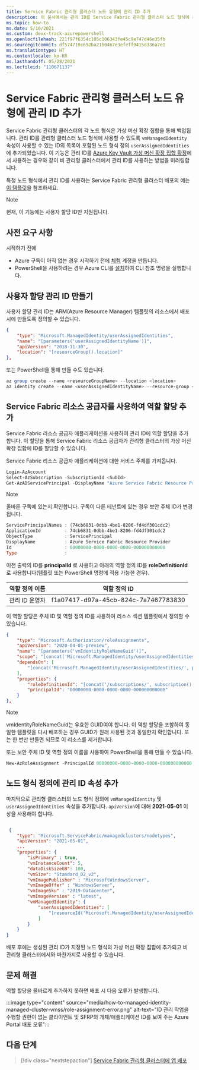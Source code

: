 ```yaml
---
title: Service Fabric 관리형 클러스터 노드 유형에 관리 ID 추가
description: 이 문서에서는 관리 ID를 Service Fabric 관리형 클러스터 노드 형식에 추가하는 방법을 보여 줍니다.
ms.topic: how-to
ms.date: 5/10/2021
ms.custom: devx-track-azurepowershell
ms.openlocfilehash: 221f97f6354c105c106343fe45c9e747d46e35fb
ms.sourcegitcommit: df574710c692ba21b0467e3efeff9415d336a7e1
ms.translationtype: HT
ms.contentlocale: ko-KR
ms.lasthandoff: 05/28/2021
ms.locfileid: "110671137"
---
```

# <a name="add-a-managed-identity-to-a-service-fabric-managed-cluster-node-type"></a>Service Fabric 관리형 클러스터 노드 유형에 관리 ID 추가

Service Fabric 관리형 클러스터의 각 노드 형식은 가상 머신 확장 집합을 통해 백업됩니다. 관리 ID를 관리형 클러스터 노드 형식에 사용할 수 있도록 `vmManagedIdentity` 속성이 사용할 수 있는 ID의 목록이 포함된 노드 형식 정의 `userAssignedIdentities`에 추가되었습니다. 이 기능은 관리 ID를 [Azure Key Vault 가상 머신 확장 집합 확장](../virtual-machines/extensions/key-vault-windows.md)에서 사용하는 경우와 같이 비 관리형 클러스터에서 관리 ID를 사용하는 방법을 미러링합니다.

특정 노드 형식에서 관리 ID를 사용하는 Service Fabric 관리형 클러스터 배포의 예는 [이 템플릿](https://github.com/Azure-Samples/service-fabric-cluster-templates/tree/master/SF-Managed-Standard-SKU-1-NT-MI)을 참조하세요.

> [!NOTE]
> 현재, 이 기능에는 사용자 할당 ID만 지원됩니다.

## <a name="prerequisites"></a>사전 요구 사항

시작하기 전에

* Azure 구독이 아직 없는 경우 시작하기 전에 [체험](https://azure.microsoft.com/free/) 계정을 만듭니다.
* PowerShell을 사용하려는 경우 Azure CLI를 [설치](/cli/azure/install-azure-cli)하여 CLI 참조 명령을 실행합니다.

## <a name="create-a-user-assigned-managed-identity"></a>사용자 할당 관리 ID 만들기

사용자 할당 관리 ID는 ARM(Azure Resource Manager) 템플릿의 리소스에서 배포 시에 만들도록 정의할 수 있습니다.

```JSON
{ 
    "type": "Microsoft.ManagedIdentity/userAssignedIdentities", 
    "name": "[parameters('userAssignedIdentityName')]", 
    "apiVersion": "2018-11-30", 
    "location": "[resourceGroup().location]"  
},
```

또는 PowerShell을 통해 만들 수도 있습니다.

```powershell
az group create --name <resourceGroupName> --location <location>
az identity create --name <userAssignedIdentityName> --resource-group <resourceGroupName>
```

## <a name="add-a-role-assignment-with-service-fabric-resource-provider"></a>Service Fabric 리소스 공급자를 사용하여 역할 할당 추가

Service Fabric 리소스 공급자 애플리케이션을 사용하여 관리 ID에 역할 할당을 추가합니다. 이 할당을 통해 Service Fabric 리소스 공급자가 관리형 클러스터의 가상 머신 확장 집합에 ID를 할당할 수 있습니다. 

Service Fabric 리소스 공급자 애플리케이션에 대한 서비스 주체를 가져옵니다.

```powershell
Login-AzAccount
Select-AzSubscription -SubscriptionId <SubId>
Get-AzADServicePrincipal -DisplayName "Azure Service Fabric Resource Provider"
```

> [!NOTE]
> 올바른 구독에 있는지 확인합니다. 구독이 다른 테넌트에 있는 경우 보안 주체 ID가 변경됩니다.

```powershell
ServicePrincipalNames : {74cb6831-0dbb-4be1-8206-fd4df301cdc2}
ApplicationId         : 74cb6831-0dbb-4be1-8206-fd4df301cdc2
ObjectType            : ServicePrincipal
DisplayName           : Azure Service Fabric Resource Provider
Id                    : 00000000-0000-0000-0000-000000000000
Type                  :
```

이전 출력의 ID를 **principalId** 로 사용하고 아래의 역할 정의 ID를 **roleDefinitionId** 로 사용합니다(템플릿 또는 PowerShell 명령에 적용 가능한 경우).

|역할 정의 이름|역할 정의 ID|
|----|-------------------------------------|
|관리 ID 운영자|f1a07417-d97a-45cb-824c-7a7467783830|


이 역할 할당은 주체 ID 및 역할 정의 ID를 사용하여 리소스 섹션 템플릿에서 정의할 수 있습니다.

```JSON
{
    "type": "Microsoft.Authorization/roleAssignments", 
    "apiVersion": "2020-04-01-preview",
    "name": "[parameters('vmIdentityRoleNameGuid')]",
    "scope": "[concat('Microsoft.ManagedIdentity/userAssignedIdentities', '/', parameters('userAssignedIdentityName'))]",
    "dependsOn": [ 
        "[concat('Microsoft.ManagedIdentity/userAssignedIdentities/', parameters('userAssignedIdentityName'))]"
    ], 
    "properties": {
        "roleDefinitionId": "[concat('/subscriptions/', subscription().subscriptionId, '/providers/Microsoft.Authorization/roleDefinitions/', 'f1a07417-d97a-45cb-824c-7a7467783830')]",
        "principalId": "00000000-0000-0000-0000-000000000000" 
    } 
}, 
```
> [!NOTE]
> vmIdentityRoleNameGuid는 유효한 GUID여야 합니다. 이 역할 할당을 포함하여 동일한 템플릿을 다시 배포하는 경우 GUID가 원래 사용된 것과 동일한지 확인합니다. 또는 한 번만 만들면 되므로 이 리소스를 제거합니다.

또는 보안 주체 ID 및 역할 정의 이름을 사용하여 PowerShell을 통해 만들 수 있습니다.

```powershell
New-AzRoleAssignment -PrincipalId 00000000-0000-0000-0000-000000000000 -RoleDefinitionName "Managed Identity Operator" -Scope "/subscriptions/<subscriptionId>/resourceGroups/<resourceGroupName>/providers/Microsoft.ManagedIdentity/userAssignedIdentities/<userAssignedIdentityName>"
```

## <a name="add-managed-identity-properties-to-node-type-definition"></a>노드 형식 정의에 관리 ID 속성 추가

마지막으로 관리형 클러스터의 노드 형식 정의에 `vmManagedIdentity` 및 `userAssignedIdentities` 속성을 추가합니다. `apiVersion`에 대해 **2021-05-01** 이상을 사용해야 합니다.

```json

 {
    "type": "Microsoft.ServiceFabric/managedclusters/nodetypes",
    "apiVersion": "2021-05-01",
    ...
    "properties": {
        "isPrimary" : true,
        "vmInstanceCount": 5,
        "dataDiskSizeGB": 100,
        "vmSize": "Standard_D2_v2",
        "vmImagePublisher" : "MicrosoftWindowsServer",
        "vmImageOffer" : "WindowsServer",
        "vmImageSku" : "2019-Datacenter",
        "vmImageVersion" : "latest",
        "vmManagedIdentity": {
            "userAssignedIdentities": [
                "[resourceId('Microsoft.ManagedIdentity/userAssignedIdentities', parameters('userAssignedIdentityName'))]"
            ]
        }
    }
}
```

배포 후에는 생성된 관리 ID가 지정된 노드 형식의 가상 머신 확장 집합에 추가되고 비 관리형 클러스터에서와 마찬가지로 사용할 수 있습니다.

## <a name="troubleshooting"></a>문제 해결

역할 할당을 올바르게 추가하지 못하면 배포 시 다음 오류가 발생합니다.

:::image type="content" source="media/how-to-managed-identity-managed-cluster-vmss/role-assignment-error.png" alt-text="ID 관리 작업을 수행할 권한이 없는 클라이언트 및 SFRP의 개체/애플리케이션 ID를 보여 주는 Azure Portal 배포 오류":::

## <a name="next-steps"></a>다음 단계

> [!div class="nextstepaction"]
> [Service Fabric 관리형 클러스터에 앱 배포](./tutorial-managed-cluster-deploy-app.md)
